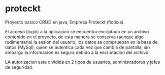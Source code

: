 # proteckt
Proyecto basico CRUD en java, Empresa Proteckt (ficticia). 



El acceso (login) a la aplicacion se encuentra encriptado en un archivo contenido en el proyecto, de esta manera se conserva (aunque algo rudimentaria) la sesion del usuario, los datos se comprueban en la base de datos (MySql); quien se autentica cada vez que cambia de pantalla, sin embargo la informacion es segura debido a la encriptacion del archivo.

LA autorizacion esta dividida en 2 tipos de usuarios, administradores y jefes de seguridad.
